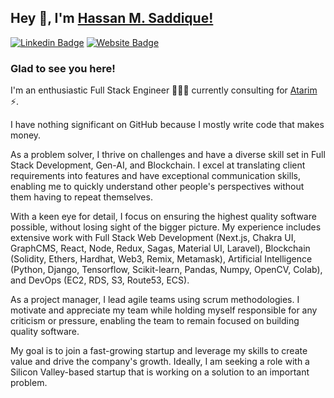 ## Hey 👋, I'm [Hassan M. Saddique!](https://github.com/hassanms/)

[![Linkedin Badge](https://img.shields.io/badge/LinkedIn-0077B5?style=for-the-badge&logo=linkedin&logoColor=white)](https://linkedin.com/in/hassanms)
[![Website Badge](https://img.shields.io/badge/website-000000?style=for-the-badge&logo=About.me&logoColor=white)](https://hassanms.com)

### Glad to see you here! &nbsp; 

I'm an enthusiastic Full Stack Engineer 👨🏻‍💻 currently consulting for [Atarim](https://atarim.io) ⚡.

I have nothing significant on GitHub because I mostly write code that makes money. 

As a problem solver, I thrive on challenges and have a diverse skill set in Full Stack Development, Gen-AI, and Blockchain. I excel at translating client requirements into features and have exceptional communication skills, enabling me to quickly understand other people's perspectives without them having to repeat themselves.

With a keen eye for detail, I focus on ensuring the highest quality software possible, without losing sight of the bigger picture. My experience includes extensive work with Full Stack Web Development (Next.js, Chakra UI, GraphCMS, React, Node, Redux, Sagas, Material UI, Laravel), Blockchain (Solidity, Ethers, Hardhat, Web3, Remix, Metamask), Artificial Intelligence (Python, Django, Tensorflow, Scikit-learn, Pandas, Numpy, OpenCV, Colab), and DevOps (EC2, RDS, S3, Route53, ECS). 

As a project manager, I lead agile teams using scrum methodologies. I motivate and appreciate my team while holding myself responsible for any criticism or pressure, enabling the team to remain focused on building quality software.

My goal is to join a fast-growing startup and leverage my skills to create value and drive the company's growth. Ideally, I am seeking a role with a Silicon Valley-based startup that is working on a solution to an important problem.


<!--
**hassanms/hassanms** is a ✨ _special_ ✨ repository because its `README.md` (this file) appears on your GitHub profile.

Here are some ideas to get you started:

- 🔭 I’m currently working on ...
- 🌱 I’m currently learning ...
- 👯 I’m looking to collaborate on ...
- 🤔 I’m looking for help with ...
- 💬 Ask me about ...
- 📫 How to reach me: ...
- 😄 Pronouns: ...
- ⚡ Fun fact: ...
-->
